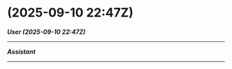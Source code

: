 <!-- Generated by SpecStory -->

#  (2025-09-10 22:47Z)

_**User (2025-09-10 22:47Z)**_



---

_**Assistant**_



---

